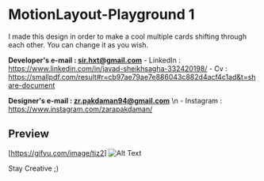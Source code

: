 # MotionLayout-Playground 1

I made this design in order to make a cool multiple cards shifting through each other. You can change it as you wish.


   **Developer's e-mail : sir.hxt@gmail.com** 
    -  LinkedIn : https://www.linkedin.com/in/javad-sheikhsagha-332420198/ 
    -  Cv : https://smallpdf.com/result#r=cb97ae79ae7e886043c882d4acf4c1ad&t=share-document
    
   **Designer's e-mail : zr.pakdaman94@gmail.com** \n
    -  Instagram : https://www.instagram.com/zarapakdaman/

## Preview
[https://gifyu.com/image/tiz2]
![Alt Text](https://github.com/JavadSheikhsagha/MotionLayout-Playground1/blob/main/20210422_143747.gif)


Stay Creative ;)
